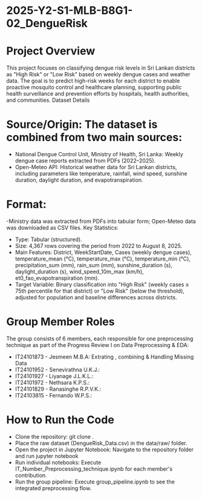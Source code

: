 # 2025-Y2-S1-MLB-B8G1-02_DengueRisk

# Project Overview
This project focuses on classifying dengue risk levels in Sri Lankan districts as "High Risk" or "Low Risk" based on weekly dengue cases and weather data. The goal is to predict high-risk weeks for each district to enable proactive mosquito control and healthcare planning, supporting public health surveillance and prevention efforts by hospitals, health authorities, and communities.
Dataset Details

# Source/Origin: The dataset is combined from two main sources:

- National Dengue Control Unit, Ministry of Health, Sri Lanka: Weekly dengue case reports extracted from PDFs (2022–2025).
- Open-Meteo API: Historical weather data for Sri Lankan districts, including parameters like temperature, rainfall, wind speed, sunshine duration, daylight duration, and evapotranspiration.


# Format: 
-Ministry data was extracted from PDFs into tabular form; Open-Meteo data was downloaded as CSV files.
Key Statistics:

- Type: Tabular (structured).
- Size: 4,367 rows covering the period from 2022 to August 8, 2025.
- Main Features: District, WeekStartDate, Cases (weekly dengue cases), temperature_mean (°C), temperature_max (°C), temperature_min (°C), precipitation_sum (mm), rain_sum (mm), sunshine_duration (s), daylight_duration (s), wind_speed_10m_max (km/h), et0_fao_evapotranspiration (mm).
- Target Variable: Binary classification into "High Risk" (weekly cases ≥ 75th percentile for that district) or "Low Risk" (below the threshold), adjusted for population and baseline differences across districts.

# Group Member Roles
The group consists of 6 members, each responsible for one preprocessing technique as part of the Progress Review I on Data Preprocessing & EDA:

- IT24101873 - Jesmeen M.B.A:  Extrating , combining & Handling Missing Data
- IT24101952 - Senevirathna U.K.J.: 
- IT24101927 - Liyanage J.L.K.L.: 
- IT24101972 - Nethsara K.P.S.:
- IT24101829 - Ranasinghe R.P.V.K.:
- IT24103815 - Fernando W.P.S.:

# How to Run the Code
- Clone the repository: git clone <repository-url>.
- Place the raw dataset (DengueRisk_Data.csv) in the data/raw/ folder.
- Open the project in Jupyter Notebook: Navigate to the repository folder and run jupyter notebook 
- Run individual notebooks: Execute IT_Number_Preprocessing_technique.ipynb for each member's contribution.
- Run the group pipeline: Execute group_pipeline.ipynb to see the integrated preprocessing flow.
